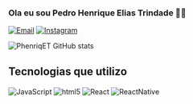 ### Ola eu sou Pedro Henrique Elias Trindade 👋🏿

[![Email](https://img.shields.io/badge/Gmail-D14836?style=for-the-badge&logo=gmail&logoColor=white)](pedrohenriqueeliastrindade1@gmail.com)
[![Instagram](https://img.shields.io/badge/Instagram-E4405F?style=for-the-badge&logo=instagram&logoColor=white)](https://www.instagram.com/pedrao.png/)

![PhenriqET GitHub stats](https://github-readme-stats.vercel.app/api?username=PhenriqET&show_icons=true&theme=dark)

## Tecnologias que utilizo
<div style="display: inline_block>
  
  <img align='center' alt="html5" src="https://img.shields.io/badge/HTML5-E34F26?style=for-the-badge&logo=html5&logoColor=white" />
  <img align='center' alt="JavaScript" src="https://img.shields.io/badge/JavaScript-323330?style=for-the-badge&logo=javascript&logoColor=F7DF1E" />
  <img align='center' alt="html5" src="https://img.shields.io/badge/HTML5-E34F26?style=for-the-badge&logo=html5&logoColor=white" />
  <img align='center' alt="React" src="https://img.shields.io/badge/React-20232A?style=for-the-badge&logo=react&logoColor=61DAFB" />
  <img align='center' alt="ReactNative" src="https://img.shields.io/badge/React_Native-20232A?style=for-the-badge&logo=react&logoColor=61DAFB" />
  
</div>
